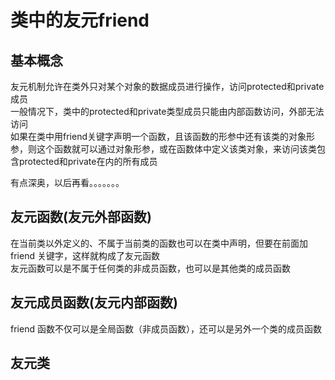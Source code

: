 # 类中的友元friend


## 基本概念
友元机制允许在类外只对某个对象的数据成员进行操作，访问protected和private成员  
一般情况下，类中的protected和private类型成员只能由内部函数访问，外部无法访问  
如果在类中用friend关键字声明一个函数，且该函数的形参中还有该类的对象形参，则这个函数就可以通过对象形参，或在函数体中定义该类对象，来访问该类包含protected和private在内的所有成员  

有点深奥，以后再看。。。。。。。


## 友元函数(友元外部函数)
在当前类以外定义的、不属于当前类的函数也可以在类中声明，但要在前面加 friend 关键字，这样就构成了友元函数  
友元函数可以是不属于任何类的非成员函数，也可以是其他类的成员函数  


## 友元成员函数(友元内部函数)
friend 函数不仅可以是全局函数（非成员函数），还可以是另外一个类的成员函数  

## 友元类
